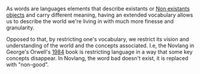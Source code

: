 As words are languages elements that describe existants or [Non existants objects](Non%20existants%20objects.md) and carry different meaning, having an extended vocabulary allows us to describe the world we're living in with much more finesse and granularity.

Opposed to that, by restricting one's vocabulary, we restrict its vision and understanding of the world and the concepts associated. I.e, the Novlang in George's Orwell's [1984](1984%20-%20George%20Orwell.md) book is restricting language in a way that some key concepts disappear. In Novlang, the word bad doesn't exist, it is replaced with "non-good".  